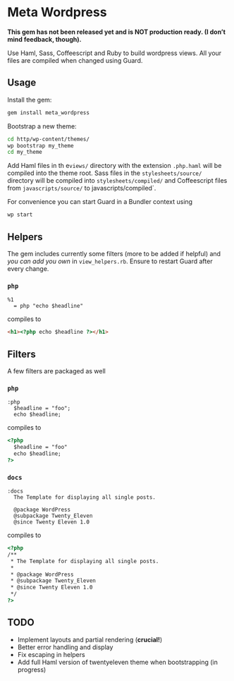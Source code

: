 # Meta Wordpress

**This gem has not been released yet and is NOT production ready. (I don’t mind feedback, though).**

Use Haml, Sass, Coffeescript and Ruby to build wordpress views. All your files are compiled when changed using Guard.

## Usage

Install the gem:

```bash
gem install meta_wordpress
```

Bootstrap a new theme:

```bash
cd http/wp-content/themes/
wp bootstrap my_theme
cd my_theme
```

Add Haml files in th e`views/` directory with the extension `.php.haml` will be compiled into the theme root.
Sass files in the `stylesheets/source/` directory will be compiled into `stylesheets/compiled/` 
and Coffeescript files from `javascripts/source/` to javascripts/compiled`.

For convenience you can start Guard in a Bundler context using 

```bash
wp start
```

## Helpers

The gem includes currently some filters (more to be added if helpful)
and *you can add you own* in  `view_helpers.rb`. Ensure to restart Guard after every change.

### `php`

```haml
%1
  = php "echo $headline"
```
compiles to 

```html
<h1><?php echo $headline ?></h1>
```

## Filters

A few filters are packaged as well

### `php`

```haml
:php
  $headline = "foo";
  echo $headline;
```
compiles to 

```html
<?php 
  $headline = "foo"
  echo $headline;
?>
```

### `docs`

```haml
:docs
  The Template for displaying all single posts.

  @package WordPress
  @subpackage Twenty_Eleven
  @since Twenty Eleven 1.0
```
compiles to 

```html
<?php
/**
 * The Template for displaying all single posts.
 *
 * @package WordPress
 * @subpackage Twenty_Eleven
 * @since Twenty Eleven 1.0
 */
?>
```

## TODO

* Implement layouts and partial rendering (**crucial!**)
* Better error handling and display
* Fix escaping in helpers
* Add full Haml version of twentyeleven theme when bootstrapping (in progress)
